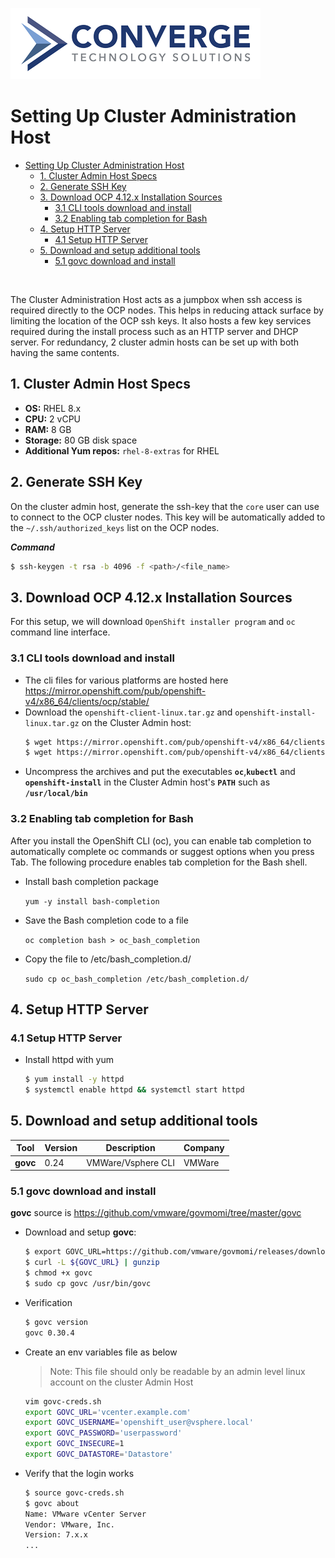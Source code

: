 ![header](../img/convergenewlogo.png)

# Setting Up Cluster Administration Host

- [Setting Up Cluster Administration Host](#setting-up-the-cluster-administration-host)
  - [1. Cluster Admin Host Specs](#1-cluster-admin-host-specs)
  - [2. Generate SSH Key](#2-generate-ssh-key)
  - [3. Download OCP 4.12.x Installation Sources](#3-download-ocp-412x-installation-sources)
    - [3.1 CLI tools download and install](#31-cli-tools-download-and-install)
    - [3.2 Enabling tab completion for Bash](#32-enabling-tab-completion-for-bash)
  - [4. Setup HTTP Server](#4-setup-http-server)
    - [4.1 Setup HTTP Server](#41-setup-http-server)
  - [5. Download and setup additional tools](#5-download-and-setup-additional-tools)
    - [5.1 govc download and install](#51-govc-download-and-install)

<br/>

The Cluster Administration Host acts as a jumpbox when ssh access is required directly to the OCP nodes. This helps in reducing attack surface by limiting the location of the OCP ssh keys. It also hosts a few key services required during the install process such as an HTTP server and DHCP server. For redundancy, 2 cluster admin hosts can be set up with both having the same contents.

## 1. Cluster Admin Host Specs

- **OS:** RHEL 8.x
- **CPU:** 2 vCPU
- **RAM:** 8 GB
- **Storage:** 80 GB disk space
- **Additional Yum repos:** `rhel-8-extras` for RHEL

## 2. Generate SSH Key

On the cluster admin host, generate the ssh-key that the `core` user can use to connect to the OCP cluster nodes. This key will be automatically added to the `~/.ssh/authorized_keys` list on the OCP nodes.

***Command***
``` bash
$ ssh-keygen -t rsa -b 4096 -f <path>/<file_name>
```

## 3. Download OCP 4.12.x Installation Sources

For this setup, we will download `OpenShift installer program` and `oc` command line interface.

### 3.1 CLI tools download and install

- The cli files for various platforms are hosted 
here 
https://mirror.openshift.com/pub/openshift-v4/x86_64/clients/ocp/stable/
- Download the `openshift-client-linux.tar.gz` and `openshift-install-linux.tar.gz` on the Cluster Admin host:
  ``` bash
  $ wget https://mirror.openshift.com/pub/openshift-v4/x86_64/clients/ocp/stable/openshift-install-linux.tar.gz
  $ wget https://mirror.openshift.com/pub/openshift-v4/x86_64/clients/ocp/stable/openshift-client-linux.tar.gz
  ```
- Uncompress the archives and put the executables **`oc`**,**`kubectl`** and **`openshift-install`** in the Cluster Admin host's **`PATH`** such as **`/usr/local/bin`**

### 3.2 Enabling tab completion for Bash

After you install the OpenShift CLI (oc), you can enable tab completion to automatically complete oc commands or suggest options when you press Tab. The following procedure enables tab completion for the Bash shell.

-  Install bash completion package
    
    `yum -y install bash-completion`

- Save the Bash completion code to a file
    
    `oc completion bash > oc_bash_completion`

- Copy the file to /etc/bash_completion.d/

    `sudo cp oc_bash_completion /etc/bash_completion.d/` 

## 4. Setup HTTP Server

### 4.1 Setup HTTP Server

- Install httpd with yum
  ``` bash
  $ yum install -y httpd
  $ systemctl enable httpd && systemctl start httpd
  ```

## 5. Download and setup additional tools

| Tool | Version | Description | Company |
|--|--|--|--|
|**govc**| 0.24 | VMWare/Vsphere CLI | VMWare |

### 5.1 govc download and install

**govc** source is https://github.com/vmware/govmomi/tree/master/govc
- Download and setup **govc**:
  ```bash
  $ export GOVC_URL=https://github.com/vmware/govmomi/releases/download/v0.30.4/govc_Linux_x86_64.tar.gz
  $ curl -L ${GOVC_URL} | gunzip
  $ chmod +x govc
  $ sudo cp govc /usr/bin/govc
  ```
- Verification
  
  ``` bash
  $ govc version
  govc 0.30.4
  ```

- Create an env variables file as below

  > Note: This file should only be readable by an admin level linux account on the cluster Admin Host

  ```bash
  vim govc-creds.sh
  export GOVC_URL='vcenter.example.com'
  export GOVC_USERNAME='openshift_user@vsphere.local'
  export GOVC_PASSWORD='userpassword'
  export GOVC_INSECURE=1
  export GOVC_DATASTORE='Datastore'
  ```

- Verify that the login works
 
  ``` bash
  $ source govc-creds.sh
  $ govc about
  Name: VMware vCenter Server
  Vendor: VMware, Inc.
  Version: 7.x.x
  ...
